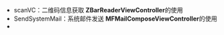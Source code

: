 - scanVC：二维码信息获取 **ZBarReaderViewController**的使用
- SendSystemMail：系统邮件发送 **MFMailComposeViewController**的使用
- 


